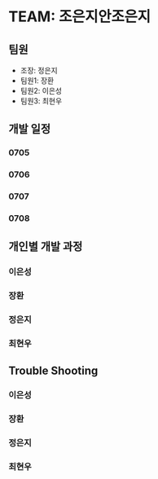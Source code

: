 # TEAM: 조은지안조은지

## 팀원
- 조장: 정은지
- 팀원1: 장환
- 팀원2: 이은성
- 팀원3: 최현우

## 개발 일정

### 0705

### 0706

### 0707

### 0708

## 개인별 개발 과정

### 이은성

### 장환

### 정은지

### 최현우


## Trouble Shooting

### 이은성

### 장환

### 정은지

### 최현우
